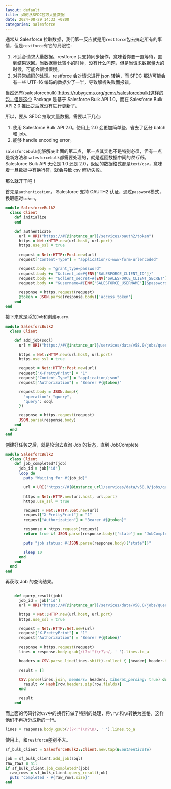 ```yaml
---
layout: default
title: 如何从SFDC拉取大量数据
date: 2024-08-29 14:33 +0800
categories: salesforce
---
```


通常从 Salesforce 拉取数据，我们第一反应就是用`restforce`包去搞定所有的事情，但是`restforce`有它的局限性:

1. 不适合请求大量数据。restforce 只支持同步操作，意味着你要一直等待，直到结果返回。当数据量比较小的时候，没有什么问题，但是当请求数据量大的时候，可能会很慢很慢。
2. 对异常编码的处理。restforce 会对请求进行 json 转换，而 SFDC 那边可能会有一些 UTF-16 编码的数据少了一半，导致解析失败而报错。

当然还有(salesforcebulk)[https://rubygems.org/gems/salesforcebulk]这样的包，但是这个 Package 是基于 Salesforce Bulk API 1.0，而在 Salesforce Bulk API 2.0 推出之后就没有进行更新了。

所以，要从 SFDC 拉取大量数据，需要以下几点:

1. 使用 Salesforce Bulk API 2.0。使用上 2.0 会更加简单些，省去了区分 batch 和 job。
2. 能够 handle encoding error。

`salesforcebulk`能够解决上面的第二点，第一点其实也不是特别必须，但有一点是新方法和`salesforcebulk`都需要处理的，就是返回数据中间的*换行符*。 Salesforce Bulk API 无论是 1.0 还是 2.0，返回的数据格式都是`text/csv`，意味着一旦数据中有换行符，就会导致 csv 解析失败。

那么就开干吧！

首先是`authentication`。 Salesforce 支持 OAUTH2 认证，通过`password`模式，换取临时`token`。

```ruby
module SalesforceBulk2
  class Client
    def initialize
    end

    def authenticate
      url = URI("https://#{@instance_url}/services/oauth2/token")
      https = Net::HTTP.new(url.host, url.port)
      https.use_ssl = true

      request = Net::HTTP::Post.new(url)
      request["Content-Type"] = "application/x-www-form-urlencoded"

      request.body = "grant_type=password"
      request.body += "&client_id=#{ENV['SALESFORCE_CLIENT_ID']}"
      request.body += "&client_secret=#{ENV['SALESFORCE_CLIENT_SECRET']}"
      request.body += "&username=#{ENV['SALESFORCE_USERNAME']}&password=#{ENV['SALESFORCE_PASSWORD'] + ENV['SALESFORCE_SECURITY_TOKEN']}"

      response = https.request(request)
      @token = JSON.parse(response.body)['access_token']
    end
end
```

接下来就是添加`Job`和创建`query`.

```ruby
module SalesforcBulk2
  class Client

    def add_job(soql)
      url = URI("https://#{@instance_url}/services/data/v58.0/jobs/query")

      https = Net::HTTP.new(url.host, url.port)
      https.use_ssl = true

      request = Net::HTTP::Post.new(url)
      request["X-PrettyPrint"] = "1"
      request["Content-Type"] = "application/json"
      request["Authorization"] = "Bearer #{@token}"

      request.body = JSON.dump({
        "operation": "query",
        "query": soql
      })

      response = https.request(request)
      JSON.parse(response.body)
    end
  end
end
```

创建好任务之后，就是轮询去查询 Job 的状态，直到 JobComplete

```ruby
module SalesforcBulk2
  class Client
    def job_completed?(job)
      job_id = job['id']
      loop do
        puts "Waiting for #{job_id}"

        url = URI("https://#{@instance_url}/services/data/v58.0/jobs/query/#{job_id}")

        https = Net::HTTP.new(url.host, url.port)
        https.use_ssl = true

        request = Net::HTTP::Get.new(url)
        request["X-PrettyPrint"] = "1"
        request["Authorization"] = "Bearer #{@token}"

        response = https.request(request)
        return true if JSON.parse(response.body)['state'] == 'JobComplete'

        puts "job status: #{JSON.parse(response.body)['state']}"

        sleep 10
      end
    end
  end
end
```

再获取 Job 的查询结果。

```ruby

    def query_result(job)
      job_id = job['id']
      url = URI("https://#{@instance_url}/services/data/v58.0/jobs/query/#{job_id}/results")

      https = Net::HTTP.new(url.host, url.port)
      https.use_ssl = true

      request = Net::HTTP::Get.new(url)
      request["X-PrettyPrint"] = "1"
      request["Authorization"] = "Bearer #{@token}"

      response = https.request(request)
      lines = response.body.gsub(/(?<!")\r?\n/, ' ').lines.to_a

      headers = CSV.parse_line(lines.shift).collect { |header| header.to_sym }

      result = []

      CSV.parse(lines.join, headers: headers, liberal_parsing: true) do |row|
        result << Hash[row.headers.zip(row.fields)]
      end

      result
    end
```

而上面的代码针对`CSV`中的换行符做了特别的处理，将`\r\n`和`\n`转换为空格，这样他们不再拆分成新的一行。

```ruby
lines = response.body.gsub(/(?<!")\r?\n/, ' ').lines.to_a
```

使用上，和`restforce`差别不大。

```ruby
sf_bulk_client = SalesforceBulk2::Client.new.tap(&:authenticate)

job = sf_bulk_client.add_job(soql)
raw_rows = nil
if sf_bulk_client.job_completed?(job)
  raw_rows = sf_bulk_client.query_result(job)
  puts "completed - #{raw_rows.size}"
end

```
